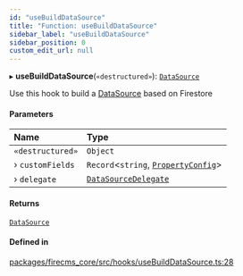 ```yaml
---
id: "useBuildDataSource"
title: "Function: useBuildDataSource"
sidebar_label: "useBuildDataSource"
sidebar_position: 0
custom_edit_url: null
---
```


▸ **useBuildDataSource**(`«destructured»`): [`DataSource`](../interfaces/DataSource.md)

Use this hook to build a [DataSource](../interfaces/DataSource.md) based on Firestore

#### Parameters

| Name | Type |
| :------ | :------ |
| `«destructured»` | `Object` |
| › `customFields` | `Record`\<`string`, [`PropertyConfig`](../types/PropertyConfig.md)\> |
| › `delegate` | [`DataSourceDelegate`](../interfaces/DataSourceDelegate.md) |

#### Returns

[`DataSource`](../interfaces/DataSource.md)

#### Defined in

[packages/firecms_core/src/hooks/useBuildDataSource.ts:28](https://github.com/FireCMSco/firecms/blob/d45f3739/packages/firecms_core/src/hooks/useBuildDataSource.ts#L28)
